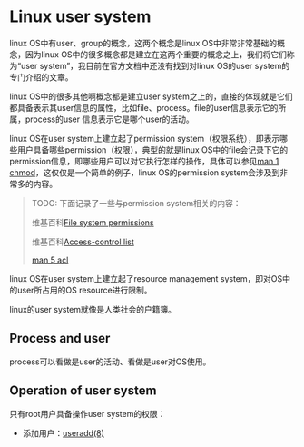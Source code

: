 # Linux user system

linux OS中有user、group的概念，这两个概念是linux OS中非常非常基础的概念，因为linux OS中的很多概念都是建立在这两个重要的概念之上，我们将它们称为“user system”，我目前在官方文档中还没有找到对linux OS的user system的专门介绍的文章。

linux OS中的很多其他啊概念都是建立user system之上的，直接的体现就是它们都具备表示其user信息的属性，比如file、process。file的user信息表示它的所属，process的user 信息表示它是哪个user的活动。

linux OS在user system上建立起了permission system（权限系统），即表示哪些用户具备哪些permission（权限），典型的就是linux OS中的file会记录下它的permission信息，即哪些用户可以对它执行怎样的操作，具体可以参见[man 1 chmod](https://linux.die.net/man/1/chmod)，这仅仅是一个简单的例子，linux OS的permission system会涉及到非常多的内容。

> TODO: 下面记录了一些与permission system相关的内容：
>
> 维基百科[File system permissions](https://en.wikipedia.org/wiki/File_system_permissions)
>
> 维基百科[Access-control list](https://en.wikipedia.org/wiki/Access-control_list)
>
> [man 5 acl](https://linux.die.net/man/5/acl)

linux OS在user system上建立起了resource management system，即对OS中的user所占用的OS resource进行限制。

linux的user system就像是人类社会的户籍簿。

## Process and user

process可以看做是user的活动、看做是user对OS使用。



## Operation of user system

只有root用户具备操作user system的权限：

- 添加用户：[useradd(8)](https://linux.die.net/man/8/useradd)